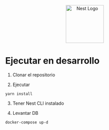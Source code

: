 <p align="center">
  <a href="http://nestjs.com/" target="blank"><img src="https://nestjs.com/img/logo-small.svg" width="120" alt="Nest Logo" /></a>
</p>

# Ejecutar en desarrollo

1. Clonar el repositorio 

2. Ejecutar

```
yarn install
```

3. Tener Nest CLI instalado

4. Levantar DB
```
docker-compose up-d
```